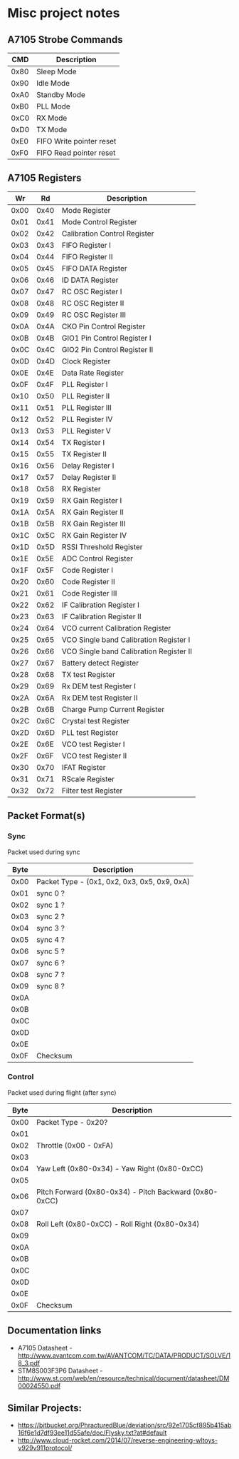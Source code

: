 # Misc project notes

## A7105 Strobe Commands

 CMD | Description
---- | -----------
0x80 | Sleep Mode
0x90 | Idle Mode
0xA0 | Standby Mode
0xB0 | PLL Mode
0xC0 | RX Mode
0xD0 | TX Mode
0xE0 | FIFO Write pointer reset
0xF0 | FIFO Read pointer reset

## A7105 Registers

 Wr  |  Rd  | Description
---- | ---- | ------------ 
0x00 | 0x40 | Mode Register
0x01 | 0x41 | Mode Control Register
0x02 | 0x42 | Calibration Control Register
0x03 | 0x43 | FIFO Register I
0x04 | 0x44 | FIFO Register II
0x05 | 0x45 | FIFO DATA Register
0x06 | 0x46 | ID DATA Register
0x07 | 0x47 | RC OSC Register I
0x08 | 0x48 | RC OSC Register II
0x09 | 0x49 | RC OSC Register III
0x0A | 0x4A | CKO Pin Control Register
0x0B | 0x4B | GIO1 Pin Control Register I
0x0C | 0x4C | GIO2 Pin Control Register II
0x0D | 0x4D | Clock Register
0x0E | 0x4E | Data Rate Register
0x0F | 0x4F | PLL Register I
0x10 | 0x50 | PLL Register II
0x11 | 0x51 | PLL Register III
0x12 | 0x52 | PLL Register IV
0x13 | 0x53 | PLL Register V
0x14 | 0x54 | TX Register I
0x15 | 0x55 | TX Register II
0x16 | 0x56 | Delay Register I
0x17 | 0x57 | Delay Register II
0x18 | 0x58 | RX Register
0x19 | 0x59 | RX Gain Register I
0x1A | 0x5A | RX Gain Register II
0x1B | 0x5B | RX Gain Register III
0x1C | 0x5C | RX Gain Register IV
0x1D | 0x5D | RSSI Threshold Register
0x1E | 0x5E | ADC Control Register
0x1F | 0x5F | Code Register I
0x20 | 0x60 | Code Register II
0x21 | 0x61 | Code Register III
0x22 | 0x62 | IF Calibration Register I
0x23 | 0x63 | IF Calibration Register II
0x24 | 0x64 | VCO current Calibration Register
0x25 | 0x65 | VCO Single band Calibration Register I
0x26 | 0x66 | VCO Single band Calibration Register II
0x27 | 0x67 | Battery detect Register
0x28 | 0x68 | TX test Register
0x29 | 0x69 | Rx DEM test Register I
0x2A | 0x6A | Rx DEM test Register II
0x2B | 0x6B | Charge Pump Current Register
0x2C | 0x6C | Crystal test Register
0x2D | 0x6D | PLL test Register
0x2E | 0x6E | VCO test Register I
0x2F | 0x6F | VCO test Register II
0x30 | 0x70 | IFAT Register
0x31 | 0x71 | RScale Register
0x32 | 0x72 | Filter test Register

## Packet Format(s)

### Sync

Packet used during sync

Byte | Description
---- | -----------
0x00 | Packet Type - (0x1, 0x2, 0x3, 0x5, 0x9, 0xA)
0x01 | sync 0 ?
0x02 | sync 1 ?
0x03 | sync 2 ?
0x04 | sync 3 ?
0x05 | sync 4 ?
0x06 | sync 5 ?
0x07 | sync 6 ?
0x08 | sync 7 ?
0x09 | sync 8 ?
0x0A | 
0x0B | 
0x0C | 
0x0D | 
0x0E | 
0x0F | Checksum

### Control

Packet used during flight (after sync)

Byte | Description
---- | -----------
0x00 | Packet Type - 0x20?
0x01 | 
0x02 | Throttle (0x00 - 0xFA)
0x03 | 
0x04 | Yaw Left (0x80-0x34) - Yaw Right (0x80-0xCC)
0x05 | 
0x06 | Pitch Forward (0x80-0x34) - Pitch Backward (0x80-0xCC)
0x07 | 
0x08 | Roll Left (0x80-0xCC) - Roll Right (0x80-0x34)
0x09 | 
0x0A | 
0x0B | 
0x0C | 
0x0D | 
0x0E | 
0x0F | Checksum

## Documentation links
* A7105 Datasheet - http://www.avantcom.com.tw/AVANTCOM/TC/DATA/PRODUCT/SOLVE/18_3.pdf
* STM8S003F3P6 Datasheet - http://www.st.com/web/en/resource/technical/document/datasheet/DM00024550.pdf

## Similar Projects:
* https://bitbucket.org/PhracturedBlue/deviation/src/92e1705cf895b415ab16f6e1d7df93ee11d55afe/doc/Flysky.txt?at#default
* http://www.cloud-rocket.com/2014/07/reverse-engineering-wltoys-v929v911protocol/
